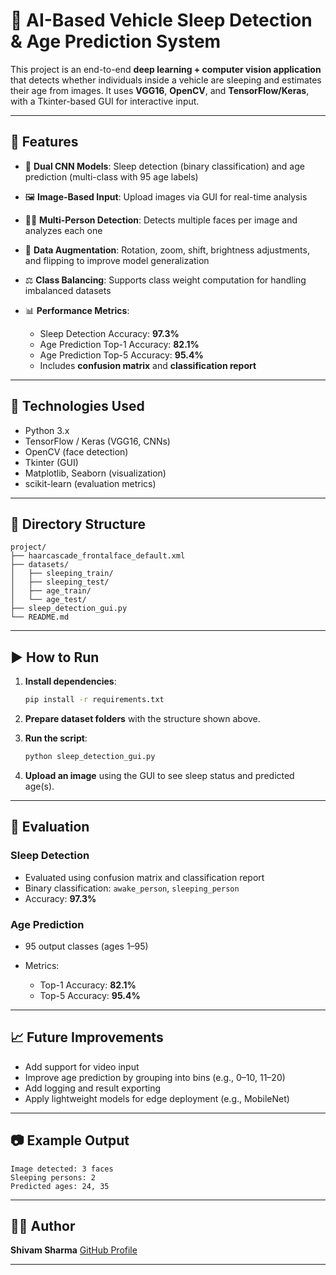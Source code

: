 # 🚗 AI-Based Vehicle Sleep Detection & Age Prediction System

This project is an end-to-end **deep learning + computer vision application** that detects whether individuals inside a vehicle are sleeping and estimates their age from images. It uses **VGG16**, **OpenCV**, and **TensorFlow/Keras**, with a Tkinter-based GUI for interactive input.

---

## 📌 Features

* 🧠 **Dual CNN Models**: Sleep detection (binary classification) and age prediction (multi-class with 95 age labels)
* 🖼️ **Image-Based Input**: Upload images via GUI for real-time analysis
* 🧍‍♂️ **Multi-Person Detection**: Detects multiple faces per image and analyzes each one
* 🔄 **Data Augmentation**: Rotation, zoom, shift, brightness adjustments, and flipping to improve model generalization
* ⚖️ **Class Balancing**: Supports class weight computation for handling imbalanced datasets
* 📊 **Performance Metrics**:

  * Sleep Detection Accuracy: **97.3%**
  * Age Prediction Top-1 Accuracy: **82.1%**
  * Age Prediction Top-5 Accuracy: **95.4%**
  * Includes **confusion matrix** and **classification report**

---

## 🔧 Technologies Used

* Python 3.x
* TensorFlow / Keras (VGG16, CNNs)
* OpenCV (face detection)
* Tkinter (GUI)
* Matplotlib, Seaborn (visualization)
* scikit-learn (evaluation metrics)

---

## 📁 Directory Structure

```
project/
├── haarcascade_frontalface_default.xml
├── datasets/
│   ├── sleeping_train/
│   ├── sleeping_test/
│   ├── age_train/
│   └── age_test/
├── sleep_detection_gui.py
└── README.md
```

---

## ▶️ How to Run

1. **Install dependencies**:

   ```bash
   pip install -r requirements.txt
   ```

2. **Prepare dataset folders** with the structure shown above.

3. **Run the script**:

   ```bash
   python sleep_detection_gui.py
   ```

4. **Upload an image** using the GUI to see sleep status and predicted age(s).

---

## 🧪 Evaluation

### Sleep Detection

* Evaluated using confusion matrix and classification report
* Binary classification: `awake_person`, `sleeping_person`
* Accuracy: **97.3%**

### Age Prediction

* 95 output classes (ages 1–95)
* Metrics:

  * Top-1 Accuracy: **82.1%**
  * Top-5 Accuracy: **95.4%**

---

## 📈 Future Improvements

* Add support for video input
* Improve age prediction by grouping into bins (e.g., 0–10, 11–20)
* Add logging and result exporting
* Apply lightweight models for edge deployment (e.g., MobileNet)

---

## 📷 Example Output

```
Image detected: 3 faces
Sleeping persons: 2
Predicted ages: 24, 35
```

---

## 👨‍💻 Author

**Shivam Sharma**
[GitHub Profile](https://github.com/shivam15112003)

---

